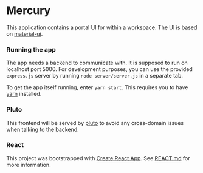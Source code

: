 # Mercury

This application contains a portal UI for within a workspace. The UI is based on 
[material-ui](https://material-ui.com/).

### Running the app
The app needs a backend to communicate with. It is supposed to run on localhost port 5000. For development purposes,
you can use the provided `express.js` server by running `node server/server.js` in a separate tab.

To get the app itself running, enter `yarn start`. This requires you to have [yarn](https://yarnpkg.com/lang/en/) installed.

### Pluto
This frontend will be served by [pluto](https://github.com/fairspace/pluto) to avoid any cross-domain issues when talking to the backend.

### React
This project was bootstrapped with [Create React App](https://github.com/facebookincubator/create-react-app). See [REACT.md](REACT.md) for more information.


